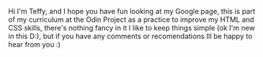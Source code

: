 Hi I'm Teffy, and  I hope you have fun looking at my Google page, this is part of my curriculum at the Odin Project as a practice to improve my HTML and CSS skills, there's nothing fancy in it I like to keep things simple (ok I'm new in this D:), but if you have any comments or recomendations Ill be happy to hear from you :)
